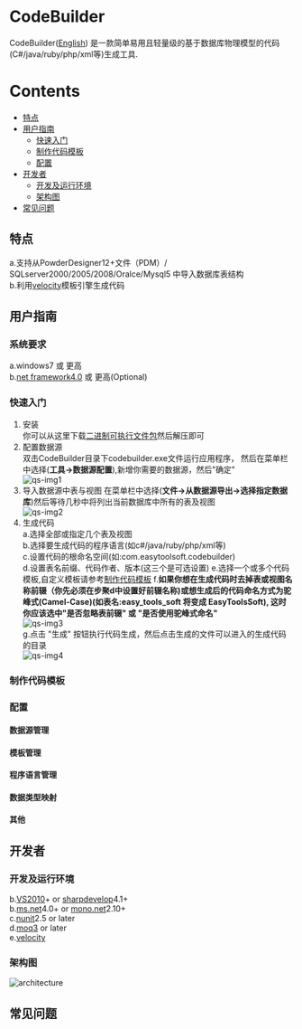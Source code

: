 ﻿CodeBuilder
===========
CodeBuilder([English][]) 是一款简单易用且轻量级的基于数据库物理模型的代码(C#/java/ruby/php/xml等)生成工具.
# Contents
* [特点](#特点)  
* [用户指南](#用户指南)  
	* [快速入门](#快速入门)  
	* [制作代码模板](#制作代码模板)  
	* [配置](#配置) 
* [开发者](#开发者)  
	* [开发及运行环境](#开发及运行环境)  
	* [架构图](#架构图)  
* [常见问题](#常见问题)  

## 特点
  a.支持从PowderDesigner12+文件（PDM）/ SQLserver2000/2005/2008/Oralce/Mysql5 中导入数据库表结构  
  b.利用[velocity][]模板引擎生成代码  
## 用户指南
### 系统要求  
a.windows7 或 更高  
b.[net framework4.0][] 或 更高(Optional)  
### 快速入门
1. 安装   
       你可以从这里下载[二进制可执行文件包][]然后解压即可
2. 配置数据源  
       双击CodeBuilder目录下codebuilder.exe文件运行应用程序，
       然后在菜单栏中选择(**工具->数据源配置**),新增你需要的数据源，然后"确定"  
       ![qs-img1][]  
3. 导入数据源中表与视图 
       在菜单栏中选择(**文件->从数据源导出->选择指定数据库**)然后等待几秒中将列出当前数据库中所有的表及视图    
       ![qs-img2][]  
4. 生成代码    
       a.选择全部或指定几个表及视图  
       b.选择要生成代码的程序语言(如c#/java/ruby/php/xml等)    
       c.设置代码的根命名空间(如:com.easytoolsoft.codebuilder)   
       d.设置表名前缀、代码作者、版本(这三个是可选设置)
       e.选择一个或多个代码模板,自定义模板请参考[制作代码模板](#制做代码模板)
       f.**如果你想在生成代码时去掉表或视图名称前辍（你先必须在步聚d中设置好前辍名称)或想生成后的代码命名方式为驼峰式(Camel-Case)(如表名:easy_tools_soft 将变成 EasyToolsSoft),
         这时你应该选中"是否忽略表前辍" 或 "是否使用驼峰式命名"**  
       ![qs-img3][]  
       g.点击 "生成" 按钮执行代码生成，然后点击生成的文件可以进入的生成代码的目录  
       ![qs-img4][]  
         
### 制作代码模板
### 配置
#### 数据源管理
#### 模板管理
#### 程序语言管理
#### 数据类型映射
#### 其他
## 开发者
### 开发及运行环境
  b.[VS2010][]+ or [sharpdevelop][]4.1+  
  b.[ms.net][]4.0+ or [mono.net][]2.10+   
  c.[nunit][]2.5 or later  
  d.[moq3][] or later   
  e.[velocity][]  
### 架构图
   ![architecture][]
## 常见问题

[二进制可执行文件包]: https://github.com/xianrendzw/CodeBuilder/releases/download/v1.1.16.0602_Beta/CodeBuilder_1.1.16.0602.zip 
[English]: https://github.com/xianrendzw/CodeBuilder/blob/master/README.MD 
[VS2010]: https://www.visualstudio.com/  
[sharpdevelop]: http://www.icsharpcode.net/opensource/sd/
[mono.net]: http://www.mono-project.com/download/  
[ms.net]: https://www.microsoft.com/en-US/download/details.aspx?id=17718  
[moq3]: https://github.com/Moq  
[nunit]: http://nunit.org
[velocity]: http://velocity.apache.org/engine/releases/velocity-1.5/user-guide.html
[architecture]: https://raw.githubusercontent.com/xianrendzw/CodeBuilder/master/docs/architecture/architecture-general.jpg 
[net framework4.0]: https://www.microsoft.com/en-US/download/details.aspx?id=17718 
[qs-img1]: https://raw.githubusercontent.com/xianrendzw/CodeBuilder/master/docs/manual/cn/images/qs-img1.png
[qs-img2]: https://raw.githubusercontent.com/xianrendzw/CodeBuilder/master/docs/manual/cn/images/qs-img2.png
[qs-img3]: https://raw.githubusercontent.com/xianrendzw/CodeBuilder/master/docs/manual/cn/images/qs-img3.png
[qs-img4]: https://raw.githubusercontent.com/xianrendzw/CodeBuilder/master/docs/manual/cn/images/qs-img4.png